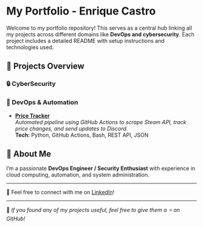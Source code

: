# My Portfolio - Enrique Castro

Welcome to my portfolio repository! This serves as a central hub linking all my projects across different domains like **DevOps and cybersecurity**. Each project includes a detailed README with setup instructions and technologies used.



## 📂 **Projects Overview**

### 🔒 CyberSecurity

### 🔧 DevOps & Automation
- **[Price Tracker](https://github.com/encs16/steamTestPriceTracker)**  
  _Automated pipeline using GitHub Actions to scrape Steam API, track price changes, and send updates to Discord._  
  **Tech:** Python, GitHub Actions, Bash, REST API, JSON






## 📌 **About Me**
I’m a passionate **DevOps Engineer / Security Enthusiast** with experience in cloud computing, automation, and system administration.



---

💬 Feel free to connect with me on [LinkedIn](https://www.linkedin.com/in/enrique-cs/)!

---

📝 _If you found any of my projects useful, feel free to give them a ⭐ on GitHub!_
